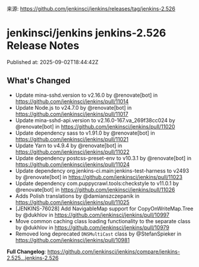 来源: https://github.com/jenkinsci/jenkins/releases/tag/jenkins-2.526

# jenkinsci/jenkins jenkins-2.526 Release Notes

Published at: 2025-09-02T18:44:42Z

## What's Changed
* Update mina-sshd.version to v2.16.0 by @renovate[bot] in https://github.com/jenkinsci/jenkins/pull/11014
* Update Node.js to v24.7.0 by @renovate[bot] in https://github.com/jenkinsci/jenkins/pull/11017
* Update mina-sshd-api.version to v2.16.0-167.va_269f38cc024 by @renovate[bot] in https://github.com/jenkinsci/jenkins/pull/11020
* Update dependency sass to v1.91.0 by @renovate[bot] in https://github.com/jenkinsci/jenkins/pull/11021
* Update Yarn to v4.9.4 by @renovate[bot] in https://github.com/jenkinsci/jenkins/pull/11022
* Update dependency postcss-preset-env to v10.3.1 by @renovate[bot] in https://github.com/jenkinsci/jenkins/pull/11024
* Update dependency org.jenkins-ci.main:jenkins-test-harness to v2493 by @renovate[bot] in https://github.com/jenkinsci/jenkins/pull/11023
* Update dependency com.puppycrawl.tools:checkstyle to v11.0.1 by @renovate[bot] in https://github.com/jenkinsci/jenkins/pull/11026
* Adds Polish translations by @damianszczepanik in https://github.com/jenkinsci/jenkins/pull/11025
* [JENKINS-76028] Add NavigableMap support for CopyOnWriteMap.Tree by @dukhlov in https://github.com/jenkinsci/jenkins/pull/10997
* Move common caching class loading functionality to the separate class by @dukhlov in https://github.com/jenkinsci/jenkins/pull/10979
* Removed long deprecated `DNSMultiCast` class by @StefanSpieker in https://github.com/jenkinsci/jenkins/pull/10981


**Full Changelog**: https://github.com/jenkinsci/jenkins/compare/jenkins-2.525...jenkins-2.526